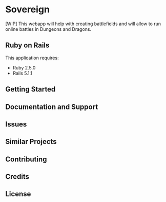 Sovereign
================
[WIP] This webapp will help with creating battlefields and will allow to run online battles in Dungeons and Dragons.

Ruby on Rails
-------------

This application requires:

- Ruby 2.5.0
- Rails 5.1.1

Getting Started
---------------

Documentation and Support
-------------------------

Issues
-------------

Similar Projects
----------------

Contributing
------------

Credits
-------

License
-------
